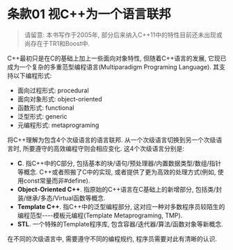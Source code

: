 # 条款01 视C++为一个语言联邦

> 请留意: 本书写作于2005年, 部分后来纳入C++11中的特性目前还未出现或尚存在于TR1和Boost中.

C++最初只是在C的基础上加上一些面向对象特性, 但随着C++语言的发展, 它现已成为一个复杂的多重范型编程语言(Multiparadigm Programing Language). 其支持以下编程形式:

* 面向过程形式: procedural
* 面向对象形式: object-oriented
* 函数形式: functional
* 泛型形式: generic
* 元编程形式: metaprograming

将C++理解为包含4个次级语言的语言联邦. 从一个次级语言切换到另一个次级语言时, 所要遵守的高效编程守则会相应变化. 这4个次级语言分别是:

* **C**. 指C++中的C部分, 包括基本的块/语句/预处理器/内置数据类型/数组/指针等概念. C++或者照搬了C中的实现, 或者提供了更为高效的处理方式(例如, 使用const常量而非#define).
* **Object-Oriented C++**. 指原始的C++语言在C基础上的新增部分, 包括类/封装/继承/多态/Virtual函数等概念.
* **Template C++**. 指C++中的泛型编程部分, 这对应一种对多数程序员较陌生的编程范型----模板元编程(Template Metaprograming, TMP).
* **STL**. 一个特殊的Template程序库, 包含容器/迭代器/算法/函数对象等新概念.

在不同的次级语言中, 需要遵守不同的编程规约, 程序员需要对此有清晰的认识.